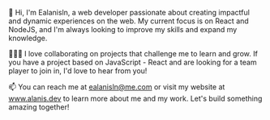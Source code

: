 👋 Hi, I'm Ealanisln, a web developer passionate about creating impactful and dynamic experiences on the web. My current focus is on React and NodeJS, and I'm always looking to improve my skills and expand my knowledge.

👨🏽‍💻 I love collaborating on projects that challenge me to learn and grow. If you have a project based on JavaScript - React and are looking for a team player to join in, I'd love to hear from you!

📫 You can reach me at ealanisln@me.com or visit my website at www.alanis.dev to learn more about me and my work. Let's build something amazing together!

<!---
Ealanisln/Ealanisln is a ✨ special ✨ repository because its `README.md` (this file) appears on your GitHub profile.
You can click the Preview link to take a look at your changes.
--->

